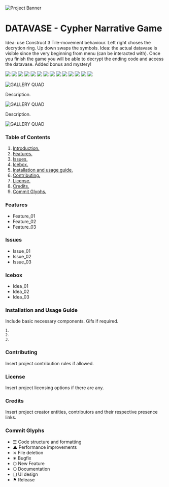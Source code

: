 ![Project Banner](/assets/template_visuals/temp-banner.png)

<a name="intro"></a>
# DATAVASE - Cypher Narrative Game
Idea: use Construct 3 Tile-movement behaviour. Left right choses the decrytion ring. Up down swaps the symbols.
Idea: the actual datavase is visible since the very beginning from menu (can be interacted with). Once you finish the game you will be able to decrypt the ending code and access the datavase. Added bonus and mystery!

![](27986596-71321238-6401-11e7-8e5d-22fe32742536.jpg)
![](27986599-71366bbc-6401-11e7-9037-e9aa2fa9f875.png)
![](27986600-71488c66-6401-11e7-8ba8-b93892d7ae80.png)
![](27986601-71496c3a-6401-11e7-9ca8-5146d37e26fc.png)
![](27986603-714c2448-6401-11e7-93b0-ef4f84dc69f7.png)
![](27986604-714d481e-6401-11e7-9519-3a1b0fbf7d5b.png)
![](27986605-714d576e-6401-11e7-93b2-d5efdf50dbea.png)
![](27986607-715fd114-6401-11e7-8525-23025ea745ad.png)
![](27986608-71612726-6401-11e7-808c-9f9712434857.png)
![](27986610-7163cf9e-6401-11e7-90c7-074fa045832c.png)
![](27986613-71770afa-6401-11e7-914b-6c11ac6a9c4e.jpg)
![](27986614-71771a7c-6401-11e7-9267-be0c455bc724.jpg)
![](27986615-717b14ec-6401-11e7-8a4f-534382e7fc0b.jpg)
![](27986626-95695a94-6401-11e7-9a83-cc8c1f712cb8.png)

![GALLERY QUAD](/assets/template_visuals/temp-dual-gallery.png)

Description.

![GALLERY QUAD](/assets/template_visuals/temp-triple-gallery.png)

Description.

![GALLERY QUAD](/assets/template_visuals/temp-quad-gallery.png)

### Table of Contents
1. [Introduction.](#intro)
2. [Features.](#features)
3. [Issues.](#issues)
4. [Icebox.](#icebox)
5. [Installation and usage guide.](#install)
6. [Contributing.](#contribute)
7. [License.](#license)
8. [Credits.](#credits)
9. [Commit Glyphs.](#glyphs)

<a name="features"></a>
### Features
+ Feature_01
+ Feature_02
+ Feature_03

<a name="issues"></a>
### Issues
+ Issue_01
+ Issue_02
+ Issue_03

<a name="icebox"></a>
### Icebox
+ Idea_01
+ Idea_02
+ Idea_03

<a name="install"></a>
### Installation and Usage Guide
Include basic necessary components. Gifs if required.
```
1. 
2. 
3. 
```

<a name="contribute"></a>
### Contributing
Insert project contribution rules if allowed.

<a name="license"></a>
### License
Insert project licensing options if there are any.

<a name="credits"></a>
### Credits
Insert project creator entities, contributors and their respective presence links.

<a name="glyphs"></a>
### Commit Glyphs

+ ☰ Code structure and formatting
+ ▲ Performance improvements
+ ⨯ File deletion
+ ∗ Bugfix
+ ⬡ New Feature
+ ⎔ Documentation
+ ❑ UI design
+ ⚑ Release

